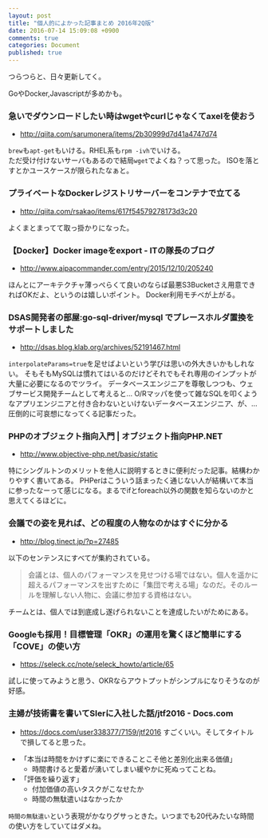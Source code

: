 ```yaml
---
layout: post
title: "個人的によかった記事まとめ 2016年2Q版"
date: 2016-07-14 15:09:08 +0900 
comments: true
categories: Document
published: true
---
```


つらつらと、日々更新してく。

GoやDocker,Javascriptが多めかも。


### 急いでダウンロードしたい時はwgetやcurlじゃなくてaxelを使おう

- <http://qiita.com/sarumonera/items/2b30999d7d41a4747d74>

`brew`も`apt-get`もいける。RHEL系も`rpm -ivh`でいける。  
ただ受け付けないサーバもあるので結局`wget`でよくね？って思った。
ISOを落とすとかユースケースが限られたなぁと。

### プライベートなDockerレジストリサーバーをコンテナで立てる
- <http://qiita.com/rsakao/items/617f54579278173d3c20>

よくまとまってて取っ掛かりになった。

### 【Docker】Docker imageをexport - ITの隊長のブログ
- <http://www.aipacommander.com/entry/2015/12/10/205240>

ほんとにアーキテクチャ薄っぺらくて良いのならば最悪S3Bucketさえ用意できればOKだよ、というのは嬉しいポイント。
Docker利用モチベが上がる。

### DSAS開発者の部屋:go-sql-driver/mysql でプレースホルダ置換をサポートしました
- <http://dsas.blog.klab.org/archives/52191467.html>

`interpolateParams=true`を足せばよいという学びは思いの外大きいかもしれない。
そもそもMySQLは慣れてはいるのだけどそれでもそれ専用のインプットが大量に必要になるのでツライ。
データベースエンジニアを尊敬しつつも、ウェブサービス開発チームとして考えると…
O/Rマッパを使って雑なSQLを叩くようなアプリエンジニアと付き合わないといけないデータベースエンジニア、が、…圧倒的に可哀想になってくる記事だった。


### PHPのオブジェクト指向入門 | オブジェクト指向PHP.NET
- <http://www.objective-php.net/basic/static>

特にシングルトンのメリットを他人に説明するときに便利だった記事。結構わかりやすく書いてある。
PHPerはこういう話まったく通じない人が結構いて本当に参ったなーって感じになる。まるでifとforeach以外の関数を知らないのかと思えてくるほどに。

### 会議での姿を見れば、どの程度の人物なのかはすぐに分かる 
- <http://blog.tinect.jp/?p=27485>

以下のセンテンスにすべてが集約されている。

> 会議とは、個人のパフォーマンスを見せつける場ではない。個人を遥かに超えるパフォーマンスを出すために「集団で考える場」なのだ。そのルールを理解しない人物に、会議に参加する資格はない。

チームとは、個人では到底成し遂げられないことを達成したいがためにある。

### Googleも採用！目標管理「OKR」の運用を驚くほど簡単にする「COVE」の使い方
- <https://seleck.cc/note/seleck_howto/article/65>

試しに使ってみようと思う、OKRならアウトプットがシンプルになりそうなのが好感。

### 主婦が技術書を書いてSIerに入社した話/jtf2016 - Docs.com
- <https://docs.com/user338377/7159/jtf2016>
すごくいい。そしてタイトルで損してると思った。
* 「本当は時間をかけずに楽にできることこそ他と差別化出来る価値」
  * 時間書けると愛着が湧いてしまい緩やかに死ぬってことね。
* 「評価を繰り返す」
	* 付加価値の高いタスクがこなせたか
	* 時間の無駄遣いはなかったか

`時間の無駄遣い`という表現がかなりグサっときた。いつまでも20代みたいな時間の使い方をしていてはダメね。
